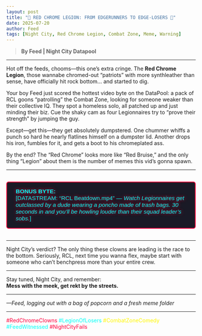 ```yaml
---
layout: post
title: "🤡 RED CHROME LEGION: FROM EDGERUNNERS TO EDGE-LOSERS 🤡"
date: 2025-07-20
author: Feed
tags: [Night City, Red Chrome Legion, Combat Zone, Meme, Warning]
---
```


> **By Feed | Night City Datapool**

---

Hot off the feeds, chooms—this one’s extra cringe. The **Red Chrome Legion**, those wannabe chromed-out “patriots” with more synthleather than sense, have officially hit rock bottom... and started to dig.

Your boy Feed just scored the hottest video byte on the DataPool: a pack of RCL goons “patrolling” the Combat Zone, looking for someone weaker than their collective IQ. They spot a homeless solo, all patched up and just minding their biz. Cue the shaky cam as four Legionnaires try to “prove their strength” by jumping the guy.

Except—get this—they get absolutely dumpstered. One chummer whiffs a punch so hard he nearly flatlines himself on a dumpster lid. Another drops his iron, fumbles for it, and gets a boot to his chromeplated ass.

By the end? The “Red Chrome” looks more like “Red Bruise,” and the only thing “Legion” about them is the number of memes this vid’s gonna spawn.

---

<div style="border: 2px solid #ff003c; background: #1a1a26; color: #00fff7; font-family:Orbitron,Arial,sans-serif; font-size:1.1em; padding:1em 1.5em; border-radius: 6px; margin: 2em 0; text-shadow: 0 0 10px #ff003c;">
<strong>BONUS BYTE:</strong><br>
[DATASTREAM: “RCL Beatdown.mp4” — <em>Watch Legionnaires get outclassed by a dude wearing a poncho made of trash bags. 30 seconds in and you’ll be howling louder than their squad leader’s sobs.</em>]
</div>

---

Night City’s verdict? The only thing these clowns are leading is the race to the bottom. Seriously, RCL, next time you wanna flex, maybe start with someone who can’t benchpress more than your entire crew.

---

Stay tuned, Night City, and remember:<br>
<strong>Mess with the meek, get rekt by the streets.</strong>

---

*—Feed, logging out with a bag of popcorn and a fresh meme folder*

---

<span style="color:#ff003c;">#RedChromeClowns</span>
<span style="color:#00fff7;">#LegionOfLosers</span>
<span style="color:#fff700;">#CombatZoneComedy</span>
<span style="color:#00fff7;">#FeedWitnessed</span>
<span style="color:#ff003c;">#NightCityFails</span>
